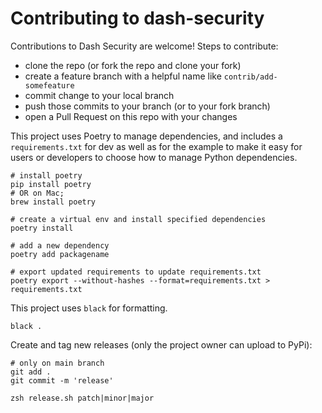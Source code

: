 # Contributing to dash-security

Contributions to Dash Security are welcome! Steps to contribute: 
* clone the repo (or fork the repo and clone your fork)
* create a feature branch with a helpful name like `contrib/add-somefeature`
* commit change to your local branch
* push those commits to your branch (or to your fork branch)
* open a Pull Request on this repo with your changes


This project uses Poetry to manage dependencies, and includes a `requirements.txt` for dev as well as for the example to make it easy for users or developers to choose how to manage Python dependencies. 

```shell
# install poetry
pip install poetry 
# OR on Mac; 
brew install poetry

# create a virtual env and install specified dependencies
poetry install 

# add a new dependency
poetry add packagename

# export updated requirements to update requirements.txt
poetry export --without-hashes --format=requirements.txt > requirements.txt
```

This project uses `black` for formatting. 
```shell
black .
```

Create and tag new releases (only the project owner can upload to PyPi):
```shell
# only on main branch
git add .
git commit -m 'release'

zsh release.sh patch|minor|major
```